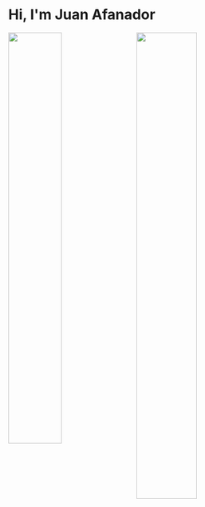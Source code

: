 # Hi, I'm Juan Afanador

<a href="#"><img align="left" width="46%" src="https://github-readme-stats.vercel.app/api?username=juanafanador07&show_icons=true&count_private=true" /></a>
<a href="#"><img align="right" width="49%" src="https://github-readme-stats.vercel.app/api/top-langs/?username=juanafanador07&layout=compact" /></a>  
